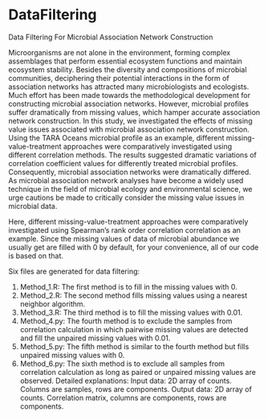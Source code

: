 # DataFiltering
Data Filtering For Microbial Association Network Construction

Microorganisms are not alone in the environment, forming complex assemblages that perform essential ecosystem functions and maintain ecosystem stability. Besides the diversity and compositions of microbial communities, deciphering their potential interactions in the form of association networks has attracted many microbiologists and ecologists. Much effort has been made towards the methodological development for constructing microbial association networks. However, microbial profiles suffer dramatically from missing values, which hamper accurate association network construction. In this study, we investigated the effects of missing value issues associated with microbial association network construction. Using the TARA Oceans microbial profile as an example, different missing-value-treatment approaches were comparatively investigated using different correlation methods. The results suggested dramatic variations of correlation coefficient values for differently treated microbial profiles. Consequently, microbial association networks were dramatically differed. As microbial association network analyses have become a widely used technique in the field of microbial ecology and environmental science, we urge cautions be made to critically consider the missing value issues in microbial data.

Here, different missing-value-treatment approaches were comparatively investigated using Spearman’s rank order correlation correlation as an example. Since the missing values of data of microbial abundance we usually get are filled with 0 by default, for your convenience, all of our code is based on that.  

Six files are generated for data filtering:
1.	Method_1.R: The first method is to fill in the missing values with 0.
2.	Method_2.R: The second method fills missing values using a nearest neighbor algorithm.
3.	Method_3.R: The third method is to fill the missing values with 0.01.
4.	Method_4.py: The fourth method is to exclude the samples from correlation calculation in which pairwise missing values are detected and fill the unpaired missing values with 0.01.
5.	Method_5.py: The fifth method is similar to the fourth method but fills unpaired missing values with 0.
6.	Method_6.py: The sixth method is to exclude all samples from correlation calculation as long as paired or unpaired missing values are observed. 
Detailed explanations:
Input data: 2D array of counts. Columns are samples, rows are components.
Output data: 2D array of counts. Correlation matrix, columns are components, rows are components.
